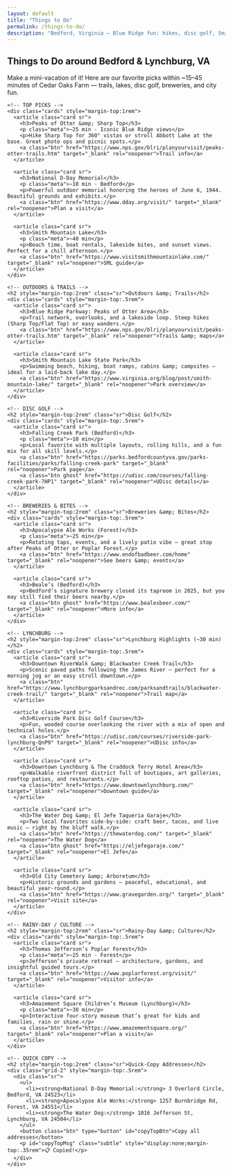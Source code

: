 ```yaml
---
layout: default
title: "Things to Do"
permalink: /things-to-do/
description: "Bedford, Virginia — Blue Ridge fun: hikes, disc golf, Smith Mountain Lake, breweries, museums, and more."
---
```


<section class="section">
  <div class="container">
    <h1 class="h1">Things to Do around Bedford &amp; Lynchburg, VA</h1>
    <p class="lead">Make a mini-vacation of it! Here are our favorite picks within ~15–45 minutes of Cedar Oaks Farm — trails, lakes, disc golf, breweries, and city fun.</p>

    <!-- TOP PICKS -->
    <div class="cards" style="margin-top:1rem">
      <article class="card sr">
        <h3>Peaks of Otter &amp; Sharp Top</h3>
        <p class="meta">~25 min · Iconic Blue Ridge views</p>
        <p>Hike Sharp Top for 360° vistas or stroll Abbott Lake at the base. Great photo ops and picnic spots.</p>
        <a class="btn" href="https://www.nps.gov/blri/planyourvisit/peaks-otter-trails.htm" target="_blank" rel="noopener">Trail info</a>
      </article>

      <article class="card sr">
        <h3>National D-Day Memorial</h3>
        <p class="meta">~10 min · Bedford</p>
        <p>Powerful outdoor memorial honoring the heroes of June 6, 1944. Beautiful grounds and exhibits.</p>
        <a class="btn" href="https://www.dday.org/visit/" target="_blank" rel="noopener">Plan a visit</a>
      </article>

      <article class="card sr">
        <h3>Smith Mountain Lake</h3>
        <p class="meta">~40 min</p>
        <p>Beach time, boat rentals, lakeside bites, and sunset views. Perfect for a chill afternoon.</p>
        <a class="btn" href="https://www.visitsmithmountainlake.com/" target="_blank" rel="noopener">SML guide</a>
      </article>
    </div>

    <!-- OUTDOORS & TRAILS -->
    <h2 style="margin-top:2rem" class="sr">Outdoors &amp; Trails</h2>
    <div class="cards" style="margin-top:.5rem">
      <article class="card sr">
        <h3>Blue Ridge Parkway: Peaks of Otter Area</h3>
        <p>Trail network, overlooks, and a lakeside loop. Steep hikes (Sharp Top/Flat Top) or easy wanders.</p>
        <a class="btn" href="https://www.nps.gov/blri/planyourvisit/peaks-otter-trails.htm" target="_blank" rel="noopener">Trails &amp; maps</a>
      </article>

      <article class="card sr">
        <h3>Smith Mountain Lake State Park</h3>
        <p>Swimming beach, hiking, boat ramps, cabins &amp; campsites — ideal for a laid-back lake day.</p>
        <a class="btn" href="https://www.virginia.org/blog/post/smith-mountain-lake/" target="_blank" rel="noopener">Park overview</a>
      </article>
    </div>

    <!-- DISC GOLF -->
    <h2 style="margin-top:2rem" class="sr">Disc Golf</h2>
    <div class="cards" style="margin-top:.5rem">
      <article class="card sr">
        <h3>Falling Creek Park (Bedford)</h3>
        <p class="meta">~10 min</p>
        <p>Local favorite with multiple layouts, rolling hills, and a fun mix for all skill levels.</p>
        <a class="btn" href="https://parks.bedfordcountyva.gov/parks-facilities/parks/falling-creek-park" target="_blank" rel="noopener">Park page</a>
        <a class="btn ghost" href="https://udisc.com/courses/falling-creek-park-7HP1" target="_blank" rel="noopener">UDisc details</a>
      </article>
    </div>

    <!-- BREWERIES & BITES -->
    <h2 style="margin-top:2rem" class="sr">Breweries &amp; Bites</h2>
    <div class="cards" style="margin-top:.5rem">
      <article class="card sr">
        <h3>Apocalypse Ale Works (Forest)</h3>
        <p class="meta">~25 min</p>
        <p>Rotating taps, events, and a lively patio vibe — great stop after Peaks of Otter or Poplar Forest.</p>
        <a class="btn" href="https://www.endofbadbeer.com/home" target="_blank" rel="noopener">See beers &amp; events</a>
      </article>

      <article class="card sr">
        <h3>Beale’s (Bedford)</h3>
        <p>Bedford’s signature brewery closed its taproom in 2025, but you may still find their beers nearby.</p>
        <a class="btn ghost" href="https://www.bealesbeer.com/" target="_blank" rel="noopener">More info</a>
      </article>
    </div>

    <!-- LYNCHBURG -->
    <h2 style="margin-top:2rem" class="sr">Lynchburg Highlights (~30 min)</h2>
    <div class="cards" style="margin-top:.5rem">
      <article class="card sr">
        <h3>Downtown RiverWalk &amp; Blackwater Creek Trail</h3>
        <p>Scenic paved paths following the James River — perfect for a morning jog or an easy stroll downtown.</p>
        <a class="btn" href="https://www.lynchburgparksandrec.com/parksandtrails/blackwater-creek-trail/" target="_blank" rel="noopener">Trail map</a>
      </article>

      <article class="card sr">
        <h3>Riverside Park Disc Golf Course</h3>
        <p>Fun, wooded course overlooking the river with a mix of open and technical holes.</p>
        <a class="btn" href="https://udisc.com/courses/riverside-park-lynchburg-QnP9" target="_blank" rel="noopener">UDisc info</a>
      </article>

      <article class="card sr">
        <h3>Downtown Lynchburg & The Craddock Terry Hotel Area</h3>
        <p>Walkable riverfront district full of boutiques, art galleries, rooftop patios, and restaurants.</p>
        <a class="btn" href="https://www.downtownlynchburg.com/" target="_blank" rel="noopener">Downtown guide</a>
      </article>

      <article class="card sr">
        <h3>The Water Dog &amp; El Jefe Taqueria Garaje</h3>
        <p>Two local favorites side-by-side: craft beer, tacos, and live music — right by the bluff walk.</p>
        <a class="btn" href="https://thewaterdog.com/" target="_blank" rel="noopener">The Water Dog</a>
        <a class="btn ghost" href="https://eljefegaraje.com/" target="_blank" rel="noopener">El Jefe</a>
      </article>

      <article class="card sr">
        <h3>Old City Cemetery &amp; Arboretum</h3>
        <p>Historic grounds and gardens — peaceful, educational, and beautiful year-round.</p>
        <a class="btn" href="https://www.gravegarden.org/" target="_blank" rel="noopener">Visit site</a>
      </article>
    </div>

    <!-- RAINY-DAY / CULTURE -->
    <h2 style="margin-top:2rem" class="sr">Rainy-Day &amp; Culture</h2>
    <div class="cards" style="margin-top:.5rem">
      <article class="card sr">
        <h3>Thomas Jefferson’s Poplar Forest</h3>
        <p class="meta">~25 min · Forest</p>
        <p>Jefferson’s private retreat — architecture, gardens, and insightful guided tours.</p>
        <a class="btn" href="https://www.poplarforest.org/visit/" target="_blank" rel="noopener">Visitor info</a>
      </article>

      <article class="card sr">
        <h3>Amazement Square Children’s Museum (Lynchburg)</h3>
        <p class="meta">~30 min</p>
        <p>Interactive four-story museum that’s great for kids and families, rain or shine.</p>
        <a class="btn" href="https://www.amazementsquare.org/" target="_blank" rel="noopener">Plan a visit</a>
      </article>
    </div>

    <!-- QUICK COPY -->
    <h2 style="margin-top:2rem" class="sr">Quick-Copy Addresses</h2>
    <div class="grid-2" style="margin-top:.5rem">
      <div class="sr">
        <ul>
          <li><strong>National D-Day Memorial:</strong> 3 Overlord Circle, Bedford, VA 24523</li>
          <li><strong>Apocalypse Ale Works:</strong> 1257 Burnbridge Rd, Forest, VA 24551</li>
          <li><strong>The Water Dog:</strong> 1016 Jefferson St, Lynchburg, VA 24504</li>
        </ul>
        <button class="btn" type="button" id="copyTopBtn">Copy all addresses</button>
        <p id="copyTopMsg" class="subtle" style="display:none;margin-top:.35rem">📋 Copied!</p>
      </div>
    </div>
  </div>
</section>

<script>
const copyTopBtn = document.getElementById('copyTopBtn');
const copyTopMsg = document.getElementById('copyTopMsg');
if(copyTopBtn){
  copyTopBtn.addEventListener('click', async ()=>{
    const text = [
      "National D-Day Memorial, 3 Overlord Circle, Bedford, VA 24523",
      "Apocalypse Ale Works, 1257 Burnbridge Rd, Forest, VA 24551",
      "The Water Dog, 1016 Jefferson St, Lynchburg, VA 24504"
    ].join("\\n");
    try{
      await navigator.clipboard.writeText(text);
      copyTopMsg.style.display='block';
      setTimeout(()=>copyTopMsg.style.display='none',2000);
    }catch(e){
      alert('Unable to copy — please copy manually.');
    }
  });
}
</script>

